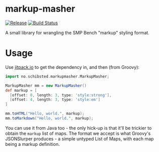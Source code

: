# markup-masher

[![Release](https://jitpack.io/v/Schibsted-Tech-Polska/markup-masher.svg)](https://jitpack.io/#Schibsted-Tech-Polska/markup-masher)
[![Build Status](https://travis-ci.org/Schibsted-Tech-Polska/markup-masher.svg?branch=master)](https://travis-ci.org/Schibsted-Tech-Polska/markup-masher)

A small library for wrangling the SMP Bench "markup" styling format.

# Usage

Use [jitpack.io](https://jitpack.io/#Schibsted-Tech-Polska/markup-masher) to get the dependency in, and then (from Groovy):

```groovy
import no.schibsted.markupmasher.MarkupMasher;

MarkupMasher mm = new MarkupMasher()
def markup = [
  [offset: 0, length: 3, type: 'style:strong'],
  [offset: 4, length: 3, type: 'style:em']
]

mm.toHTML("Hello, world.", markup);
mm.toMarkdown("Hello, world.", markup);
```

You can use it from Java too - the only hick-up is that it'll be trickier to obtain the `markup` list of maps.
The format we accept is what Groovy's JSONSlurper produces - a simple untyped List of Maps, with each map being
a markup definition.

